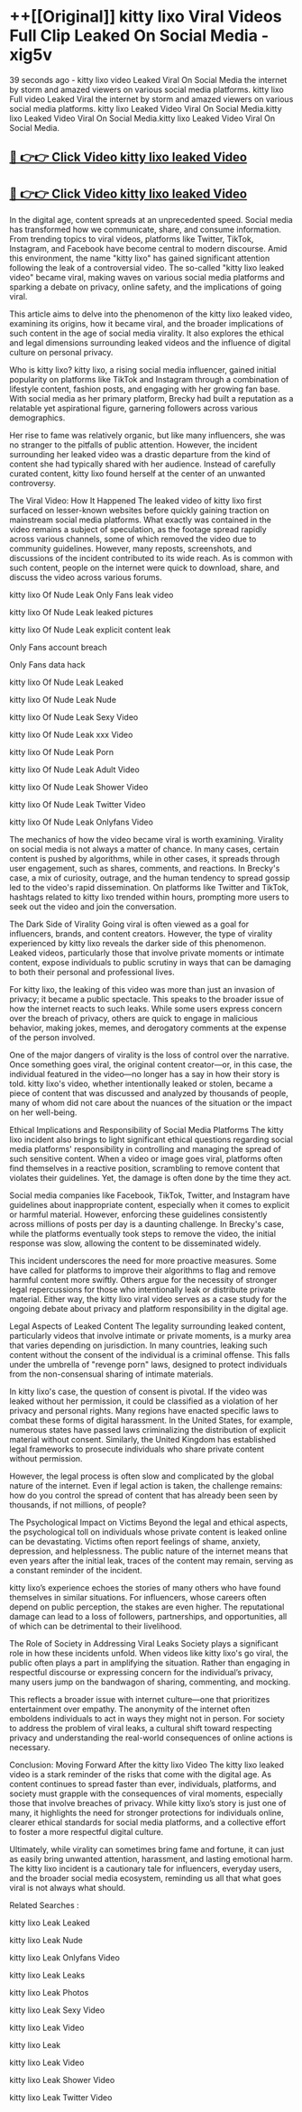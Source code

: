 # ++[[Original]] kitty lixo Viral Videos Full Clip Leaked On Social Media - xig5v<br>

39 seconds ago - kitty lixo video Leaked Viral On Social Media the internet by storm and amazed viewers on various social media platforms.
kitty lixo Full video Leaked Viral the internet by storm and amazed viewers on various social media platforms. kitty lixo Leaked Video Viral On Social Media.kitty lixo Leaked Video Viral On Social Media.kitty lixo Leaked Video Viral On Social Media.<br>


## [🔴 👉👉 Click Video kitty lixo leaked Video ](https://onlyclips.site?title=kitty_lixo&ref=git)

## [🔴 👉👉 Click Video kitty lixo leaked Video ](https://onlyclips.site?title=kitty_lixo&ref=git)

In the digital age, content spreads at an unprecedented speed. Social media has transformed how we communicate, share, and consume information. From trending topics to viral videos, platforms like Twitter, TikTok, Instagram, and Facebook have become central to modern discourse. Amid this environment, the name "kitty lixo" has gained significant attention following the leak of a controversial video. The so-called "kitty lixo leaked video" became viral, making waves on various social media platforms and sparking a debate on privacy, online safety, and the implications of going viral.

This article aims to delve into the phenomenon of the kitty lixo leaked video, examining its origins, how it became viral, and the broader implications of such content in the age of social media virality. It also explores the ethical and legal dimensions surrounding leaked videos and the influence of digital culture on personal privacy.

Who is kitty lixo?
kitty lixo, a rising social media influencer, gained initial popularity on platforms like TikTok and Instagram through a combination of lifestyle content, fashion posts, and engaging with her growing fan base. With social media as her primary platform, Brecky had built a reputation as a relatable yet aspirational figure, garnering followers across various demographics.

Her rise to fame was relatively organic, but like many influencers, she was no stranger to the pitfalls of public attention. However, the incident surrounding her leaked video was a drastic departure from the kind of content she had typically shared with her audience. Instead of carefully curated content, kitty lixo found herself at the center of an unwanted controversy.

The Viral Video: How It Happened
The leaked video of kitty lixo first surfaced on lesser-known websites before quickly gaining traction on mainstream social media platforms. What exactly was contained in the video remains a subject of speculation, as the footage spread rapidly across various channels, some of which removed the video due to community guidelines. However, many reposts, screenshots, and discussions of the incident contributed to its wide reach. As is common with such content, people on the internet were quick to download, share, and discuss the video across various forums.

kitty lixo Of Nude Leak Only Fans leak video

kitty lixo Of Nude Leak leaked pictures

kitty lixo Of Nude Leak explicit content leak

Only Fans account breach

Only Fans data hack

kitty lixo Of Nude Leak Leaked

kitty lixo Of Nude Leak Nude

kitty lixo Of Nude Leak Sexy Video

kitty lixo Of Nude Leak xxx Video

kitty lixo Of Nude Leak Porn

kitty lixo Of Nude Leak Adult Video

kitty lixo Of Nude Leak Shower Video

kitty lixo Of Nude Leak Twitter Video

kitty lixo Of Nude Leak Onlyfans Video

The mechanics of how the video became viral is worth examining. Virality on social media is not always a matter of chance. In many cases, certain content is pushed by algorithms, while in other cases, it spreads through user engagement, such as shares, comments, and reactions. In Brecky's case, a mix of curiosity, outrage, and the human tendency to spread gossip led to the video's rapid dissemination. On platforms like Twitter and TikTok, hashtags related to kitty lixo trended within hours, prompting more users to seek out the video and join the conversation.

The Dark Side of Virality
Going viral is often viewed as a goal for influencers, brands, and content creators. However, the type of virality experienced by kitty lixo reveals the darker side of this phenomenon. Leaked videos, particularly those that involve private moments or intimate content, expose individuals to public scrutiny in ways that can be damaging to both their personal and professional lives.

For kitty lixo, the leaking of this video was more than just an invasion of privacy; it became a public spectacle. This speaks to the broader issue of how the internet reacts to such leaks. While some users express concern over the breach of privacy, others are quick to engage in malicious behavior, making jokes, memes, and derogatory comments at the expense of the person involved.

One of the major dangers of virality is the loss of control over the narrative. Once something goes viral, the original content creator—or, in this case, the individual featured in the video—no longer has a say in how their story is told. kitty lixo's video, whether intentionally leaked or stolen, became a piece of content that was discussed and analyzed by thousands of people, many of whom did not care about the nuances of the situation or the impact on her well-being.

Ethical Implications and Responsibility of Social Media Platforms
The kitty lixo incident also brings to light significant ethical questions regarding social media platforms' responsibility in controlling and managing the spread of such sensitive content. When a video or image goes viral, platforms often find themselves in a reactive position, scrambling to remove content that violates their guidelines. Yet, the damage is often done by the time they act.

Social media companies like Facebook, TikTok, Twitter, and Instagram have guidelines about inappropriate content, especially when it comes to explicit or harmful material. However, enforcing these guidelines consistently across millions of posts per day is a daunting challenge. In Brecky's case, while the platforms eventually took steps to remove the video, the initial response was slow, allowing the content to be disseminated widely.

This incident underscores the need for more proactive measures. Some have called for platforms to improve their algorithms to flag and remove harmful content more swiftly. Others argue for the necessity of stronger legal repercussions for those who intentionally leak or distribute private material. Either way, the kitty lixo viral video serves as a case study for the ongoing debate about privacy and platform responsibility in the digital age.

Legal Aspects of Leaked Content
The legality surrounding leaked content, particularly videos that involve intimate or private moments, is a murky area that varies depending on jurisdiction. In many countries, leaking such content without the consent of the individual is a criminal offense. This falls under the umbrella of "revenge porn" laws, designed to protect individuals from the non-consensual sharing of intimate materials.

In kitty lixo's case, the question of consent is pivotal. If the video was leaked without her permission, it could be classified as a violation of her privacy and personal rights. Many regions have enacted specific laws to combat these forms of digital harassment. In the United States, for example, numerous states have passed laws criminalizing the distribution of explicit material without consent. Similarly, the United Kingdom has established legal frameworks to prosecute individuals who share private content without permission.

However, the legal process is often slow and complicated by the global nature of the internet. Even if legal action is taken, the challenge remains: how do you control the spread of content that has already been seen by thousands, if not millions, of people?

The Psychological Impact on Victims
Beyond the legal and ethical aspects, the psychological toll on individuals whose private content is leaked online can be devastating. Victims often report feelings of shame, anxiety, depression, and helplessness. The public nature of the internet means that even years after the initial leak, traces of the content may remain, serving as a constant reminder of the incident.

kitty lixo’s experience echoes the stories of many others who have found themselves in similar situations. For influencers, whose careers often depend on public perception, the stakes are even higher. The reputational damage can lead to a loss of followers, partnerships, and opportunities, all of which can be detrimental to their livelihood.

The Role of Society in Addressing Viral Leaks
Society plays a significant role in how these incidents unfold. When videos like kitty lixo's go viral, the public often plays a part in amplifying the situation. Rather than engaging in respectful discourse or expressing concern for the individual’s privacy, many users jump on the bandwagon of sharing, commenting, and mocking.

This reflects a broader issue with internet culture—one that prioritizes entertainment over empathy. The anonymity of the internet often emboldens individuals to act in ways they might not in person. For society to address the problem of viral leaks, a cultural shift toward respecting privacy and understanding the real-world consequences of online actions is necessary.

Conclusion: Moving Forward After the kitty lixo Video
The kitty lixo leaked video is a stark reminder of the risks that come with the digital age. As content continues to spread faster than ever, individuals, platforms, and society must grapple with the consequences of viral moments, especially those that involve breaches of privacy. While kitty lixo’s story is just one of many, it highlights the need for stronger protections for individuals online, clearer ethical standards for social media platforms, and a collective effort to foster a more respectful digital culture.

Ultimately, while virality can sometimes bring fame and fortune, it can just as easily bring unwanted attention, harassment, and lasting emotional harm. The kitty lixo incident is a cautionary tale for influencers, everyday users, and the broader social media ecosystem, reminding us all that what goes viral is not always what should.

Related Searches :

kitty lixo Leak Leaked

kitty lixo Leak Nude

kitty lixo Leak Onlyfans Video

kitty lixo Leak Leaks

kitty lixo Leak Photos

kitty lixo Leak Sexy Video

kitty lixo Leak Video

kitty lixo Leak

kitty lixo Leak Video

kitty lixo Leak Shower Video

kitty lixo Leak Twitter Video

